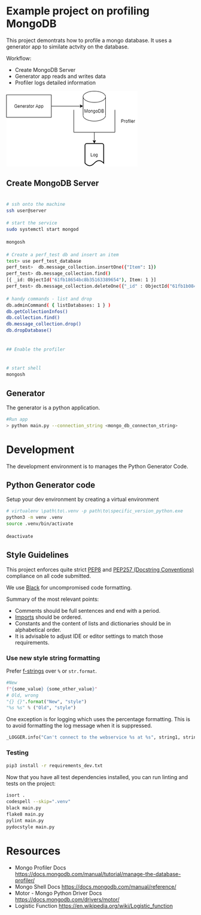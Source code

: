 # Example project on profiling MongoDB

This project demontrats how to profile a mongo database. It uses a generator app to similate actvity on the database.

Workflow:

- Create MongoDB Server
- Generator app reads and writes data
- Profiler logs detailed information

![Architecture Overview](docs/architecture_overview.png "Architecture Overview")

## Create MongoDB Server

```bash

# ssh onto the machine
ssh user@server

# start the service
sudo systemctl start mongod

mongosh

# Create a perf_test db and insert an item
test> use perf_test_database
perf_test>  db.message_collection.insertOne({"Item": 1})
perf_test> db.message_collection.find()
[{ _id: ObjectId("61fb18654bc8b35163389654"), Item: 1 }]
perf_test> db.message_collection.deleteOne({"_id" : ObjectId("61fb1b084bc8b35163389657")})

# handy commands - list and drop
db.adminCommand( { listDatabases: 1 } )
db.getCollectionInfos()
db.collection.find() 
db.message_collection.drop()
db.dropDatabase()


## Enable the profiler


# start shell
mongosh

```

## Generator
The generator is a python application. 

```bash
#Run app
> python main.py --connection_string <mongo_db_connecton_string>
```
# Development

The development environment is to manages the Python Generator Code.

## Python Generator code

Setup your dev environment by creating a virtual environment

```bash
# virtualenv \path\to\.venv -p path\to\specific_version_python.exe
python3 -m venv .venv
source .venv/bin/activate

deactivate
```

## Style Guidelines

This project enforces quite strict [PEP8](https://www.python.org/dev/peps/pep-0008/) and [PEP257 (Docstring Conventions)](https://www.python.org/dev/peps/pep-0257/) compliance on all code submitted.

We use [Black](https://github.com/psf/black) for uncompromised code formatting.

Summary of the most relevant points:

- Comments should be full sentences and end with a period.
- [Imports](https://www.python.org/dev/peps/pep-0008/#imports) should be ordered.
- Constants and the content of lists and dictionaries should be in alphabetical order.
- It is advisable to adjust IDE or editor settings to match those requirements.

### Use new style string formatting

Prefer [f-strings](https://docs.python.org/3/reference/lexical_analysis.html#f-strings) over ``%`` or ``str.format``.

```python
#New
f"{some_value} {some_other_value}"
# Old, wrong
"{} {}".format("New", "style")
"%s %s" % ("Old", "style")
```

One exception is for logging which uses the percentage formatting. This is to avoid formatting the log message when it is suppressed.

```python
_LOGGER.info("Can't connect to the webservice %s at %s", string1, string2)
```

### Testing

```bash
pip3 install -r requirements_dev.txt
```

Now that you have all test dependencies installed, you can run linting and tests on the project:

```bash
isort .
codespell --skip=".venv"
black main.py 
flake8 main.py
pylint main.py
pydocstyle main.py
```


# Resources
- Mongo Profiler Docs https://docs.mongodb.com/manual/tutorial/manage-the-database-profiler/
- Mongo Shell Docs https://docs.mongodb.com/manual/reference/
- Motor - Mongo Python Driver Docs https://docs.mongodb.com/drivers/motor/
- Logistic Function https://en.wikipedia.org/wiki/Logistic_function
